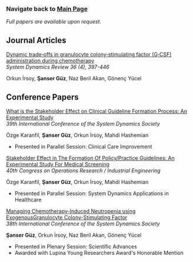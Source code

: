 
###         Navigate back to [Main Page](https://sanserguz.github.io/main/)<br>
  
 _Full papers are available upon request._
  
## Journal Articles

[Dynamic trade‐offs in granulocyte colony‐stimulating factor (G‐CSF) administration during chemotherapy](https://onlinelibrary.wiley.com/doi/10.1002/sdr.1671)<br>
_System Dynamics Review 36 (4), 397-446_

Orkun İrsoy, **Şanser Güz**, Naz Beril Akan, Gönenç Yücel


## Conference Papers

[What is the Stakeholder Effect on Clinical Guideline Formation Process: An Experimental Study](https://proceedings.systemdynamics.org/2021/papers/P1084.pdf)<br>
_39th International Conference of the System Dynamics Society_

Özge Karanfil, **Şanser Güz**, Orkun İrsoy, Mahdi Hashemian
- Presented in Parallel Session: Clinical Care Improvement


[Stakeholder Effect in The Formation Of Policy/Practice Guidelines: An Experimental Study For Medical Screening](https://www.yaem2021.org/en/calendar/abstracts/search/?&page=3)<br>
_40th Congress on Operations Research / Industrial Engineering_

Özge Karanfil, **Şanser Güz**, Orkun İrsoy, Mahdi Hashemian
- Presented in Parallel Session: System Dynamics Applications in Healthcare


[Managing Chemotherapy-Induced Neutropenia using ExogenousGranulocyte Colony-Stimulating Factor](https://proceedings.systemdynamics.org/2020/papers/P1152.pdf)<br>
_38th International Conference of the System Dynamics Society_

**Şanser Güz**, Orkun İrsoy, Naz Beril Akan, Gönenç Yücel
- Presented in Plenary Session: Scientific Advances
- Awarded with Lupina Young Researchers Award's Honorable Mention

